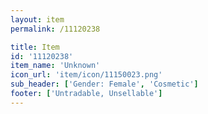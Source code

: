 ```yaml
---
layout: item
permalink: /11120238

title: Item
id: '11120238'
item_name: 'Unknown'
icon_url: 'item/icon/11150023.png'
sub_header: ['Gender: Female', 'Cosmetic']
footer: ['Untradable, Unsellable']
---
```


